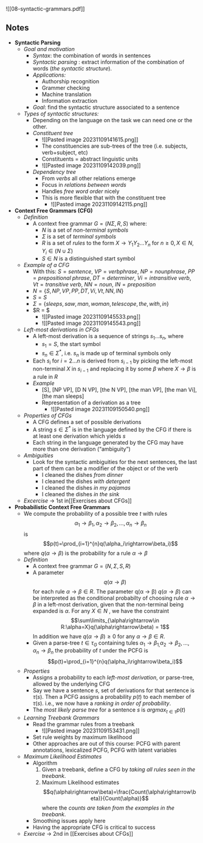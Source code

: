 ![[08-syntactic-grammars.pdf]]

## Notes
* **Syntactic Parsing**
	* *Goal and motivation*
		* *Syntax*: the combination of words in sentences
		* *Syntactic parsing* : extract information of the combination of words (*the syntactic structure*).
		* *Applications:*
			* Authorship recognition
			* Grammer checking
			* Machine translation
			* Information extraction
		* *Goal*: find the syntactic structure associated to a sentence
	* *Types of syntactic structures:*
		* Depending on the language on the task we can need one or the other.
		* *Constituent tree*
			* ![[Pasted image 20231109141615.png]]
			* The constituencies are sub-trees of the tree (i.e. subjects, verb+subject, etc)
			* Constituents = abstract linguistic units
			* ![[Pasted image 20231109142039.png]]
		* *Dependency tree*
			* From *verbs* all other relations emerge
			* Focus in *relations between words*
			* Handles *free word order* nicely
			* This is more flexible that with the constituent tree
				* ![[Pasted image 20231109142115.png]]
* **Context Free Grammars (CFG)**
	* *Definition*
		* A context free grammar $G=(N\Sigma,R,S)$ where:
			* $N$ is a set of *non-terminal symbols*
			* $\Sigma$ is a set of *terminal symbols*
			* $R$ is a set of *rules* to the form $X\rightarrow Y_1Y_2...Y_n$ for $n\geq 0, X\in N, Y_{i}\in (N\cup \Sigma)$ 
			* $S\in N$ is a distinguished start symbol
	* *Example of  a CFG*
		* With this: $S=sentence$, $VP=verb phrase$, $NP=noun phrase$, $PP=prepositional\; phrase,$ $DT=determiner$, $Vi=intransitive\; verb$, $Vt=transitive\; verb$, $NN=noun$, $IN=preposition$
		* $N=\{S,NP,VP,PP,DT,Vi,Vt,NN,IN\}$
		* $S=S$
		* $\Sigma=\{sleeps,saw,man,woman,telescope,the,with,in\}$
		* $R = $
			* ![[Pasted image 20231109145533.png]]
			* ![[Pasted image 20231109145543.png]]
	* *Left-most derivations in CFGs*
		* A left-most derivation is a sequence of strings $s_1...s_n$, where 
			* $s_1=S$, the start symbol 
			* $s_n \in \Sigma^*$, i.e. $s_n$ is made up of terminal symbols only 
		* Each $s_i$ for $i=2...n$ is derived from $s_{i-1}$ by picking the left-most non-terminal $X$ in $s_{i-1}$ and replacing it by some $\beta$ where $X\rightarrow\beta$ is a rule in $R$
		* *Example*
			* \[S\], \[NP VP\], \[D N VP\], \[the N VP\], \[the man VP\], \[the man Vi\], \[the man sleeps\]
			* Representation of a derivation as a tree
				* ![[Pasted image 20231109150540.png]]
	* *Properties of CFGs*
		* A CFG defines a set of possible derivations 
		* A string $s\in\Sigma^*$ is in the language defined by the CFG if there is at least one derivation which yields $s$
		* Each string in the language generated by the CFG may have more than one derivation (“ambiguity”)
	* *Ambiguities*
		* Look for the syntactic ambiguities for the next sentences, the last part of them can be a modifier of the object or of the verb
			* I cleaned the dishes *from dinner* 
			* I cleaned the dishes *with detergent* 
			* I cleaned the dishes *in my pajamas* 
			* I cleaned the dishes *in the sink*
	* *Excercise* $\rightarrow$ 1st in[[Exercises about CFGs]]
* **Probabilistic Context Free Grammars**
	* We compute the probability of a possible tree $t$ with rules $$\alpha_1\rightarrow\beta_1,\alpha_2\rightarrow\beta_2,...,\alpha_n\rightarrow\beta_n$$ is $$p(t)=\prod_{i=1}^{n}q(\alpha_i\rightarrow\beta_i)$$ where $q(\alpha\rightarrow\beta)$ is the probability for a rule $\alpha\rightarrow\beta$ 
	* *Definition*
		* A context free grammar $G=(N,\Sigma,S,R)$
		* A parameter $$q(\alpha\rightarrow\beta)$$ for each rule $\alpha\rightarrow\beta\in R$. The parameter q(α → β) $q(\alpha\rightarrow\beta)$ can be interpreted as the conditional probabilty of choosing rule $\alpha\rightarrow\beta$ in a left-most derivation, given that the non-terminal being expanded is $\alpha$. For any $X\in N$ , we have the constraint $$\sum\limits_{\alpha\rightarrow\in R:\alpha=X}q(\alpha\rightarrow\beta) = 1$$ In addition we have $q(\alpha\rightarrow\beta)\geq 0$ for any $\alpha\rightarrow\beta\in R$. 
		* Given a parse-tree $t \in \tau_G$ containing tules $\alpha_1\rightarrow\beta_{1,}\alpha_2\rightarrow\beta_2,...,\alpha_n\rightarrow\beta_n$ the probability of $t$ under the PCFG is $$p(t)=\prod_{i=1}^{n}q(\alpha_i\rightarrow\beta_i)$$ 
	* *Properties*
		* Assigns a probability to each *left-most derivation*, or parse-tree, allowed by the underlying CFG 
		* Say we have a sentence $s$, set of derivations for that sentence is $\tau(s)$. Then a PCFG assigns a probability $p(t)$ to each member of $\tau(s)$. i.e., we now have a *ranking in order of probability*. 
		* The *most likely parse tree* for a sentence $s$ is $arg max_{t\in\tau} p(t)$
	* *Learning Treebank Grammars*
		* Read the grammar rules from a treebank
			* ![[Pasted image 20231109153431.png]]
		* Set rule weights by maximum likelihood 
		* Other approaches are out of this course: PCFG with parent annotations, lexicalized PCFG, PCFG with latent variables
	* *Maximum Likelihood Estimates*
		* Algorithm 
			1. Given a treebank, define a CFG by *taking all rules seen in the treebank*.
			2. Maximum Likelihood estimates $$q(\alpha\rightarrow\beta)=\frac{Count(\alpha\rightarrow\beta)}{Count(\alpha)}$$ where the *counts are taken from the examples in the treebank*. 
		* Smoothing issues apply here 
		* Having the appropriate CFG is critical to success
	* *Exercise* $\rightarrow$ 2nd in [[Exercises about CFGs]]